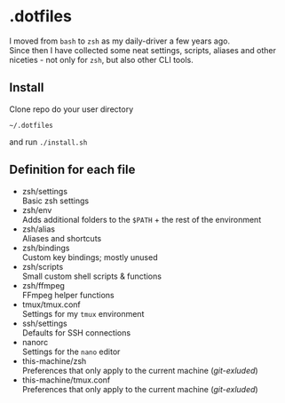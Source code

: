 # .dotfiles

I moved from `bash` to `zsh` as my daily-driver a few years ago.  
Since then I have collected some neat settings, scripts, aliases and other niceties - not only for `zsh`, but also other CLI tools.

## Install

Clone repo do your user directory

```~/.dotfiles```

and run `./install.sh`

## Definition for each file

- zsh/settings  
  Basic zsh settings
- zsh/env  
  Adds additional folders to the `$PATH` + the rest of the environment
- zsh/alias  
  Aliases and shortcuts
- zsh/bindings  
  Custom key bindings; mostly unused
- zsh/scripts  
  Small custom shell scripts & functions
- zsh/ffmpeg  
  FFmpeg helper functions
- tmux/tmux.conf  
  Settings for my `tmux` environment
- ssh/settings  
  Defaults for SSH connections
- nanorc  
  Settings for the `nano` editor
- this-machine/zsh  
  Preferences that only apply to the current machine (*git-exluded*)
- this-machine/tmux.conf  
  Preferences that only apply to the current machine (*git-exluded*)